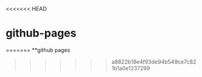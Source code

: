 <<<<<<< HEAD
# github-pages 
=======
**github pages
>>>>>>> a8822b18e4f93de94b549ce7c821b1a0e1237299
